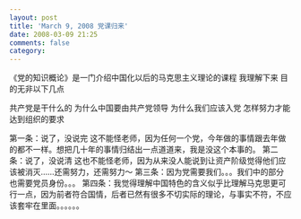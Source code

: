 ```yaml
---
layout: post
title: 'March 9, 2008 党课归来'
date: 2008-03-09 21:25
comments: false
category: 
---
```

    

《党的知识概论》是一门介绍中国化以后的马克思主义理论的课程
我理解下来
目的无非以下几点

共产党是干什么的
为什么中国要由共产党领导
为什么我们应该入党
怎样努力才能达到组织的要求

第一条：说了，没说完
这不能怪老师，因为任何一个党，今年做的事情跟去年做的都不一样。想把几十年的事情归结出一点道道来，我是没这个本事的。
第二条：说了，没说清
这也不能怪老师，因为从来没人能说到让资产阶级觉得他们应该被消灭……还需努力，还需努力～
第三条：因为党需要我们。。。我们中的部分也需要党员身份。。。
第四条：我觉得理解中国特色的含义似乎比理解马克思更可行一点，因为前者符合国情，后者已然有很多不切实际的理论，与事实不符，不应该套牢在里面。。。。。。
